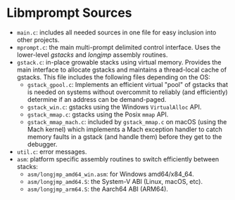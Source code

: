 # Libmprompt Sources

- `main.c`: includes all needed sources in one file for easy inclusion into other projects.
- `mprompt.c`: the main multi-prompt delimited control interface. Uses the lower-level
   _gstacks_ and _longjmp_ assembly routines.
- `gstack.c`: in-place growable stacks using virtual memory. Provides the main interface
  to allocate gstacks and maintains a thread-local cache of gstacks.
  This file includes the  following files depending on the OS:
   - `gstack_gpool.c`: Implements an efficient virtual "pool" of gstacks that is needed
      on systems without overcommit to reliably (and efficiently) determine if an address can be 
      demand-paged.
   - `gstack_win.c`: gstacks using the Windows `VirtualAlloc` API.
   - `gstack_mmap.c`: gstacks using the Posix `mmap` API.
   - `gstack_mmap_mach.c`: included by `gstack_mmap.c` on macOS (using the Mach kernel) which
      implements a Mach exception handler to catch memory faults in a gstack (and handle them)
      before they get to the debugger.
- `util.c`: error messages.
- `asm`: platform specific assembly routines to switch efficiently between stacks:
   - `asm/longjmp_amd64_win.asm`: for Windows amd64/x84_64.
   - `asm/longjmp_amd64.S`: the System-V ABI (Linux, macOS, etc).
   - `asm/longjmp_arm64.S`: the Aarch64 ABI (ARM64).